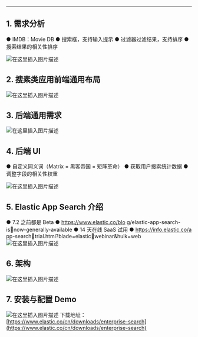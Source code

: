 

----
## 1. 需求分析
● IMDB：Movie DB
● 搜索框，支持输入提示
● 过滤器过滤结果，支持排序
● 搜索结果的相关性排序

![在这里插入图片描述](https://i-blog.csdnimg.cn/blog_migrate/074bb6ce43026f71c5104e373ea182ce.png)
## 2. 搜素类应用前端通用布局
![在这里插入图片描述](https://i-blog.csdnimg.cn/blog_migrate/f5b0123ddcf5075cadeb3e29f3f0b8b1.png)
## 3. 后端通用需求
![在这里插入图片描述](https://i-blog.csdnimg.cn/blog_migrate/0decb6874fbdad53246178e1777d90f4.png)
## 4. 后端 UI
● 自定义同义词（Matrix = 黑客帝国 = 矩阵革命）
● 获取用户搜索统计数据
● 调整字段的相关性权重

![在这里插入图片描述](https://i-blog.csdnimg.cn/blog_migrate/e6025462cadd39e748cb05911f6f145c.png)
## 5. Elastic App Search 介绍
● 7.2 之前都是 Beta
● https://www.elastic.co/blo
g/elastic-app-search-isnow-generally-available
● 14 天在线 SaaS 试用
● https://info.elastic.co/a
pp-searchtrial.html?blade=elasticwebinar&hulk=web
![在这里插入图片描述](https://i-blog.csdnimg.cn/blog_migrate/7da62a1397f091b763658c75ac076fb2.png)
## 6. 架构
![在这里插入图片描述](https://i-blog.csdnimg.cn/blog_migrate/aaf85ff5b834c2d7578020c7bd059259.png)
## 7. 安装与配置 Demo
![在这里插入图片描述](https://i-blog.csdnimg.cn/blog_migrate/44a8f3c81d815212996bbf956fb23743.png)
下载地址：
[https://www.elastic.co/cn/downloads/enterprise-search](https://www.elastic.co/cn/downloads/enterprise-search)
